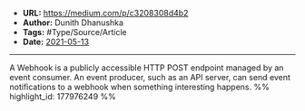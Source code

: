 - **URL:** https://medium.com/p/c3208308d4b2
- **Author:** Dunith Dhanushka
- **Tags:** #Type/Source/Article
- **Date:** [2021-05-13](../_daily/2021-05-13.md)
---

A Webhook is a publicly accessible HTTP POST endpoint managed by an event consumer. An event producer, such as an API server, can send event notifications to a webhook when something interesting happens. %% highlight_id: 177976249 %%

